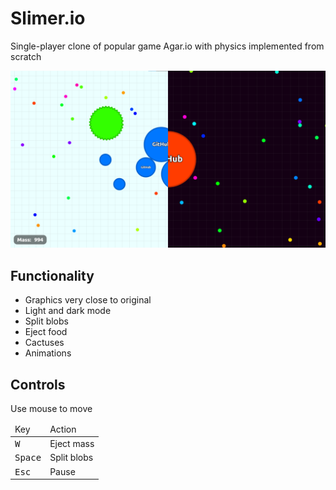 # Slimer.io

Single-player clone of popular game Agar.io with physics implemented from scratch

![image][screenshot]

## Functionality

- Graphics very close to original
- Light and dark mode
- Split blobs
- Eject food
- Cactuses
- Animations

## Controls

Use mouse to move

<table>
  <thead>
    <tr>
      <td>Key</td>
      <td>Action</td>
    </tr>
  </thead>
  <tbody>
    <tr>
      <td><kbd>W</kbd></td>
      <td>Eject mass</td>
    </tr>
    <tr>
      <td><kbd>Space</kbd></td>
      <td>Split blobs</td>
    </tr>
    <tr>
      <td><kbd>Esc</kbd></td>
      <td>Pause</td>
    </tr>
  </tbody>
</table>

[screenshot]: ./readme_assets/screenshot.png
